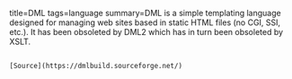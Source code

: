title=DML
tags=language
summary=DML is a simple templating language designed for managing web sites based in static HTML files (no CGI, SSI, etc.). It has been obsoleted by DML2 which has in turn been obsoleted by XSLT.
~~~~~~

[Source](https://dmlbuild.sourceforge.net/)

